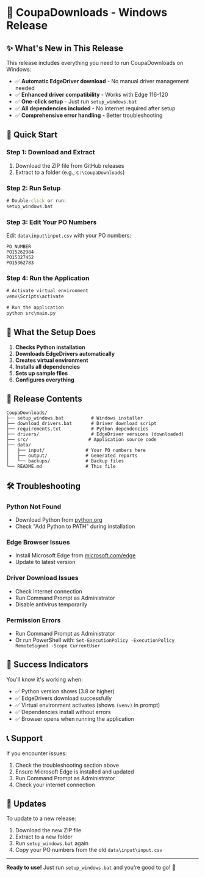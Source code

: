 # 🚀 CoupaDownloads - Windows Release

## ✨ What's New in This Release

This release includes everything you need to run CoupaDownloads on Windows:

- ✅ **Automatic EdgeDriver download** - No manual driver management needed
- ✅ **Enhanced driver compatibility** - Works with Edge 116-120
- ✅ **One-click setup** - Just run `setup_windows.bat`
- ✅ **All dependencies included** - No internet required after setup
- ✅ **Comprehensive error handling** - Better troubleshooting

## 🎯 Quick Start

### Step 1: Download and Extract
1. Download the ZIP file from GitHub releases
2. Extract to a folder (e.g., `C:\CoupaDownloads`)

### Step 2: Run Setup
```cmd
# Double-click or run:
setup_windows.bat
```

### Step 3: Edit Your PO Numbers
Edit `data\input\input.csv` with your PO numbers:
```csv
PO_NUMBER
PO15262984
PO15327452
PO15362783
```

### Step 4: Run the Application
```cmd
# Activate virtual environment
venv\Scripts\activate

# Run the application
python src\main.py
```

## 🔧 What the Setup Does

1. **Checks Python installation**
2. **Downloads EdgeDrivers automatically**
3. **Creates virtual environment**
4. **Installs all dependencies**
5. **Sets up sample files**
6. **Configures everything**

## 📁 Release Contents

```
CoupaDownloads/
├── setup_windows.bat          # Windows installer
├── download_drivers.bat       # Driver download script
├── requirements.txt           # Python dependencies
├── drivers/                   # EdgeDriver versions (downloaded)
├── src/                      # Application source code
├── data/
│   ├── input/               # Your PO numbers here
│   ├── output/              # Generated reports
│   └── backups/             # Backup files
└── README.md                # This file
```

## 🛠️ Troubleshooting

### Python Not Found
- Download Python from [python.org](https://python.org)
- Check "Add Python to PATH" during installation

### Edge Browser Issues
- Install Microsoft Edge from [microsoft.com/edge](https://www.microsoft.com/edge)
- Update to latest version

### Driver Download Issues
- Check internet connection
- Run Command Prompt as Administrator
- Disable antivirus temporarily

### Permission Errors
- Run Command Prompt as Administrator
- Or run PowerShell with: `Set-ExecutionPolicy -ExecutionPolicy RemoteSigned -Scope CurrentUser`

## 🎉 Success Indicators

You'll know it's working when:
- ✅ Python version shows (3.8 or higher)
- ✅ EdgeDrivers download successfully
- ✅ Virtual environment activates (shows `(venv)` in prompt)
- ✅ Dependencies install without errors
- ✅ Browser opens when running the application

## 📞 Support

If you encounter issues:
1. Check the troubleshooting section above
2. Ensure Microsoft Edge is installed and updated
3. Run Command Prompt as Administrator
4. Check your internet connection

## 🔄 Updates

To update to a new release:
1. Download the new ZIP file
2. Extract to a new folder
3. Run `setup_windows.bat` again
4. Copy your PO numbers from the old `data\input\input.csv`

---

**Ready to use!** Just run `setup_windows.bat` and you're good to go! 🚀
